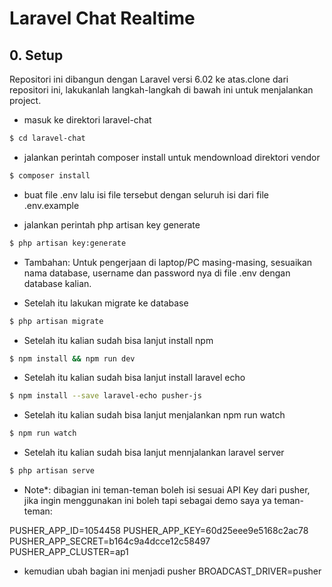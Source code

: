 # Laravel Chat Realtime

## 0. Setup
Repositori ini dibangun dengan Laravel versi 6.02 ke atas.clone dari repositori ini, lakukanlah langkah-langkah di bawah ini untuk menjalankan project. 

* masuk ke direktori laravel-chat
```bash
$ cd laravel-chat
```
* jalankan perintah composer install untuk mendownload direktori vendor
```bash
$ composer install
```
* buat file .env lalu isi file tersebut dengan seluruh isi dari file .env.example

* jalankan perintah php artisan key generate
```bash
$ php artisan key:generate
```

* Tambahan: Untuk pengerjaan di laptop/PC masing-masing, sesuaikan nama database, username dan password nya di file .env dengan database kalian. 

* Setelah itu lakukan migrate ke database
```bash
$ php artisan migrate
```
* Setelah itu kalian sudah bisa lanjut install npm 
```bash
$ npm install && npm run dev
```

* Setelah itu kalian sudah bisa lanjut install laravel echo 
```bash
$ npm install --save laravel-echo pusher-js
```

* Setelah itu kalian sudah bisa lanjut menjalankan npm run watch 
```bash
$ npm run watch
```

* Setelah itu kalian sudah bisa lanjut mennjalankan laravel server
```bash
$ php artisan serve
```
* Note*: dibagian ini teman-teman boleh isi sesuai API Key dari pusher,
jika ingin menggunakan ini boleh tapi sebagai demo saya ya teman-teman:

PUSHER_APP_ID=1054458
PUSHER_APP_KEY=60d25eee9e5168c2ac78
PUSHER_APP_SECRET=b164c9a4dcce12c58497
PUSHER_APP_CLUSTER=ap1

* kemudian ubah bagian ini menjadi pusher
BROADCAST_DRIVER=pusher